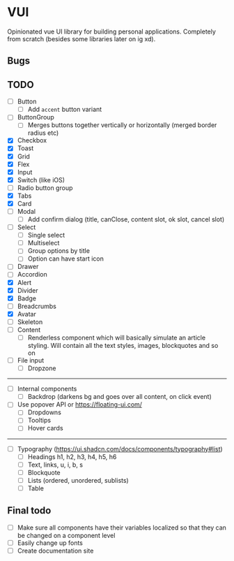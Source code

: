# VUI

Opinionated vue UI library for building personal applications. Completely from scratch (besides some libraries later on ig xd).

## Bugs

## TODO

- [ ] Button
  - [ ] Add `accent` button variant
- [ ] ButtonGroup
  - [ ] Merges buttons together vertically or horizontally (merged border radius etc)
- [x] Checkbox
- [x] Toast
- [x] Grid
- [x] Flex
- [x] Input
- [x] Switch (like iOS)
- [ ] Radio button group
- [x] Tabs
- [x] Card
- [ ] Modal
  - [ ] Add confirm dialog (title, canClose, content slot, ok slot, cancel slot)
- [ ] Select
  - [ ] Single select
  - [ ] Multiselect
  - [ ] Group options by title
  - [ ] Option can have start icon
- [ ] Drawer
- [ ] Accordion
- [x] Alert
- [x] Divider
- [x] Badge
- [ ] Breadcrumbs
- [x] Avatar
- [ ] Skeleton
- [ ] Content
  - [ ] Renderless component which will basically simulate an article styling. Will contain all the text styles, images, blockquotes and so on
- [ ] File input
  - [ ] Dropzone

---

- [ ] Internal components
  - [ ] Backdrop (darkens bg and goes over all content, on click event)
- [ ] Use popover API or https://floating-ui.com/
  - [ ] Dropdowns
  - [ ] Tooltips
  - [ ] Hover cards

---

- [ ] Typography (https://ui.shadcn.com/docs/components/typography#list)
  - [ ] Headings h1, h2, h3, h4, h5, h6
  - [ ] Text, links, u, i, b, s
  - [ ] Blockquote
  - [ ] Lists (ordered, unordered, sublists)
  - [ ] Table

## Final todo

- [ ] Make sure all components have their variables localized so that they can be changed on a component level
- [ ] Easily change up fonts
- [ ] Create documentation site
